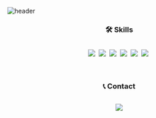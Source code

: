 ![header](https://capsule-render.vercel.app/api?type=waving&color=auto&height=300&section=header&text=Junho%20Park&fontSize=60)

<h3 align="center">🛠 Skills</h3>

## 
<p align="center">
  <img src="https://img.shields.io/badge/C-A8B9CC?style=flat-square&logo=C&logoColor=white"/></a>&nbsp 
  <img src="https://img.shields.io/badge/C++-00599C?style=flat-square&logo=C%2B%2B&logoColor=white"/></a>&nbsp
  <img src="https://img.shields.io/badge/LTspice-900028?style=flat-square&logo=LTspice&logoColor=white"/></a>&nbsp
  <img src="https://img.shields.io/badge/Pspice-2a5fac?style=flat-square&logo=Pspice&logoColor=white"/></a>&nbsp
  <img src="https://img.shields.io/badge/CodeVisionAVR-d2331b?style=flat-square&logo=CodeVisionAVR&logoColor=white"/></a>&nbsp
  <img src="https://img.shields.io/badge/VsCode-007ACC?style=flat-square&logo=visualstudiocode&logoColor=white"/></a>&nbsp

</p>

<br>
<h3 align="center"> 📞 Contact </h3>

##
<p align="center">
  <a href="mailto:pjh0063@gmail.com"><img src="https://img.shields.io/badge/Gmail-d14836?style=flat-square&logo=Gmail&logoColor=white&link=pjh0063@gmail.com"/></a>

</p>

<br>

##
